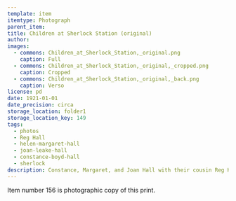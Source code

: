 ```yaml
---
template: item
itemtype: Photograph
parent_item: 
title: Children at Sherlock Station (original)
author: 
images:
  - commons: Children_at_Sherlock_Station,_original.png
    caption: Full
  - commons: Children_at_Sherlock_Station,_original,_cropped.png
    caption: Cropped
  - commons: Children_at_Sherlock_Station,_original,_back.png
    caption: Verso
license: pd
date: 1921-01-01
date_precision: circa
storage_location: folder1
storage_location_key: 149
tags:
  - photos
  - Reg Hall
  - helen-margaret-hall
  - joan-leake-hall
  - constance-boyd-hall
  - sherlock
description: Constance, Margaret, and Joan Hall with their cousin Reg Hall, at Sherock Station, Western Australia.
---
```


Item number 156 is photographic copy of this print.
